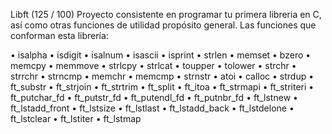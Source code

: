 Libft (125 / 100)
Proyecto consistente en programar tu primera libreria en C, así
como otras funciones de utilidad propósito general.
Las funciones que conforman esta librería:

• isalpha       • isdigit       • isalnum
• isascii       • isprint       • strlen
• memset        • bzero         • memcpy
• memmove       • strlcpy       • strlcat
• toupper       • tolower       • strchr
• strrchr       • strncmp       • memchr
• memcmp        • strnstr       • atoi
• calloc        • strdup        • ft_substr
• ft_strjoin    • ft_strtrim    • ft_split
• ft_itoa       • ft_strmapi    • ft_striteri
• ft_putchar_fd • ft_putstr_fd  • ft_putendl_fd
• ft_putnbr_fd  • ft_lstnew     • ft_lstadd_front
• ft_lstsize    • ft_lstlast    • ft_lstadd_back
• ft_lstdelone  • ft_lstclear   • ft_lstiter
• ft_lstmap
